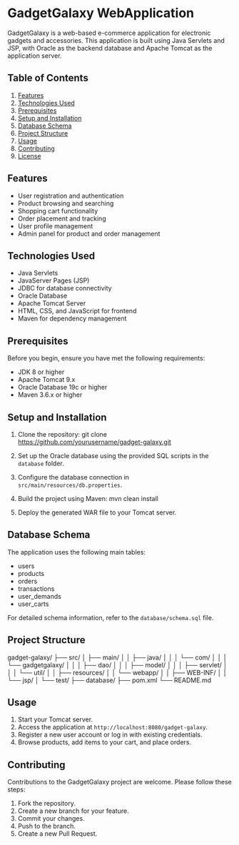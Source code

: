 # GadgetGalaxy WebApplication

GadgetGalaxy is a web-based e-commerce application for electronic gadgets and accessories. This application is built using Java Servlets and JSP, with Oracle as the backend database and Apache Tomcat as the application server.

## Table of Contents
1. [Features](#features)
2. [Technologies Used](#technologies-used)
3. [Prerequisites](#prerequisites)
4. [Setup and Installation](#setup-and-installation)
5. [Database Schema](#database-schema)
6. [Project Structure](#project-structure)
7. [Usage](#usage)
8. [Contributing](#contributing)
9. [License](#license)

## Features

- User registration and authentication
- Product browsing and searching
- Shopping cart functionality
- Order placement and tracking
- User profile management
- Admin panel for product and order management

## Technologies Used

- Java Servlets
- JavaServer Pages (JSP)
- JDBC for database connectivity
- Oracle Database
- Apache Tomcat Server
- HTML, CSS, and JavaScript for frontend
- Maven for dependency management

## Prerequisites

Before you begin, ensure you have met the following requirements:

- JDK 8 or higher
- Apache Tomcat 9.x
- Oracle Database 19c or higher
- Maven 3.6.x or higher

## Setup and Installation

1. Clone the repository:
git clone https://github.com/yourusername/gadget-galaxy.git

2. Set up the Oracle database using the provided SQL scripts in the `database` folder.

3. Configure the database connection in `src/main/resources/db.properties`.

4. Build the project using Maven:
mvn clean install

5. Deploy the generated WAR file to your Tomcat server.

## Database Schema

The application uses the following main tables:

- users
- products
- orders
- transactions
- user_demands
- user_carts

For detailed schema information, refer to the `database/schema.sql` file.

## Project Structure

gadget-galaxy/
├── src/
│   ├── main/
│   │   ├── java/
│   │   │   └── com/
│   │   │       └── gadgetgalaxy/
│   │   │           ├── dao/
│   │   │           ├── model/
│   │   │           ├── servlet/
│   │   │           └── util/
│   │   ├── resources/
│   │   └── webapp/
│   │       ├── WEB-INF/
│   │       └── jsp/
│   └── test/
├── database/
├── pom.xml
└── README.md


## Usage

1. Start your Tomcat server.
2. Access the application at `http://localhost:8080/gadget-galaxy`.
3. Register a new user account or log in with existing credentials.
4. Browse products, add items to your cart, and place orders.

## Contributing

Contributions to the GadgetGalaxy project are welcome. Please follow these steps:

1. Fork the repository.
2. Create a new branch for your feature.
3. Commit your changes.
4. Push to the branch.
5. Create a new Pull Request.
